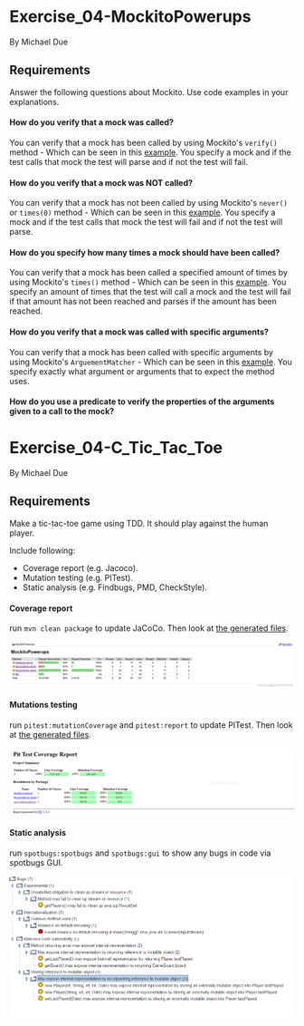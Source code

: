 # Exercise_04-MockitoPowerups
By Michael Due

## Requirements
Answer the following questions about Mockito. Use code examples in your explanations.

#### How do you verify that a mock was called?
You can verify that a mock has been called by using Mockito's `verify()` method - Which can be seen in this [example](https://github.com/mich561d/Exercise_04-MockitoPowerups/blob/a9dd06d419a6c30cb099da724bce0d334bc01c40/src/test/java/unit/servicelayer/player/CreatePlayerTest.java#L37). You specify a mock and if the test calls that mock the test will parse and if not the test will fail.

#### How do you verify that a mock was NOT called?
You can verify that a mock has not been called by using Mockito's `never()` or `times(0)` method - Which can be seen in this [example](https://github.com/mich561d/Exercise_04-MockitoPowerups/blob/63249ddd3d6d756fd92f253b370a8dd0e728b521/src/test/java/unit/servicelayer/player/CreatePlayerTest.java#L54). You specify a mock and if the test calls that mock the test will fail and if not the test will parse.

#### How do you specify how many times a mock should have been called?
You can verify that a mock has been called a specified amount of times by using Mockito's `times()` method - Which can be seen in this [example](https://github.com/mich561d/Exercise_04-MockitoPowerups/blob/a9dd06d419a6c30cb099da724bce0d334bc01c40/src/test/java/unit/servicelayer/player/CreatePlayerTest.java#L37). You specify an amount of times that the test will call a mock and the test will fail if that amount has not been reached and parses if the amount has been reached.

#### How do you verify that a mock was called with specific arguments?
You can verify that a mock has been called with specific arguments by using Mockito's `ArguementMatcher` - Which can be seen in this [example](https://github.com/mich561d/Exercise_04-MockitoPowerups/blob/63249ddd3d6d756fd92f253b370a8dd0e728b521/src/test/java/unit/servicelayer/player/CreatePlayerTest.java#L55). You specify exactly what argument or arguments that to expect the method uses.

#### How do you use a predicate to verify the properties of the arguments given to a call to the mock?


# Exercise_04-C_Tic_Tac_Toe
By Michael Due

## Requirements
Make a tic-tac-toe game using TDD. It should play against the human player. 

Include following:
- Coverage report (e.g. Jacoco).
- Mutation testing (e.g. PITest).
- Static analysis (e.g. Findbugs, PMD, CheckStyle). 

#### Coverage report
run `mvn clean package` to update JaCoCo. Then look at [the generated files](https://github.com/mich561d/Exercise_04-MockitoPowerups/tree/main/target/site/jacoco).

![JaCoCo report](https://github.com/mich561d/Exercise_04-MockitoPowerups/blob/main/images/JaCoCo.PNG "JaCoCo report")

#### Mutations testing
run `pitest:mutationCoverage` and `pitest:report` to update PITest. Then look at [the generated files](https://github.com/mich561d/Exercise_04-MockitoPowerups/tree/main/target/pit-reports/202011121329).

![PITest report](https://github.com/mich561d/Exercise_04-MockitoPowerups/blob/main/images/PITest.PNG "PITest report")

#### Static analysis
run `spotbugs:spotbugs` and `spotbugs:gui` to show any bugs in code via spotbugs GUI.

![Spotbugs GUI](https://github.com/mich561d/Exercise_04-MockitoPowerups/blob/main/images/Spotbugs.PNG "Spotbugs GUI")